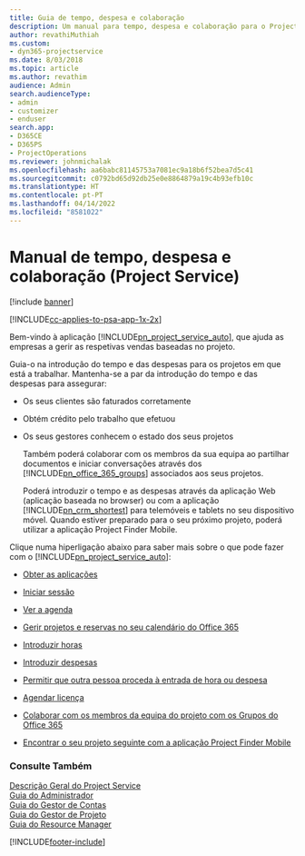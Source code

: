 ```yaml
---
title: Guia de tempo, despesa e colaboração
description: Um manual para tempo, despesa e colaboração para o Project Service
author: revathiMuthiah
ms.custom:
- dyn365-projectservice
ms.date: 8/03/2018
ms.topic: article
ms.author: revathim
audience: Admin
search.audienceType:
- admin
- customizer
- enduser
search.app:
- D365CE
- D365PS
- ProjectOperations
ms.reviewer: johnmichalak
ms.openlocfilehash: aa6babc81145753a7081ec9a18b6f52bea7d5c41
ms.sourcegitcommit: c0792bd65d92db25e0e8864879a19c4b93efb10c
ms.translationtype: HT
ms.contentlocale: pt-PT
ms.lasthandoff: 04/14/2022
ms.locfileid: "8581022"
---
```

# <a name="time-expense-and-collaboration-guide-project-service"></a>Manual de tempo, despesa e colaboração (Project Service)

[!include [banner](../includes/psa-now-project-operations.md)]

[!INCLUDE[cc-applies-to-psa-app-1x-2x](../includes/cc-applies-to-psa-app-1x-2x.md)]

Bem-vindo à aplicação [!INCLUDE[pn_project_service_auto](../includes/pn-project-service-auto.md)], que ajuda as empresas a gerir as respetivas vendas baseadas no projeto. 
  
 Guia-o na introdução do tempo e das despesas para os projetos em que está a trabalhar. Mantenha-se a par da introdução do tempo e das despesas para assegurar:  
  
- Os seus clientes são faturados corretamente  
  
- Obtém crédito pelo trabalho que efetuou  
  
- Os seus gestores conhecem o estado dos seus projetos  
  
  Também poderá colaborar com os membros da sua equipa ao partilhar documentos e iniciar conversações através dos [!INCLUDE[pn_office_365_groups](../includes/pn-office-365-groups.md)] associados aos seus projetos.  
  
  Poderá introduzir o tempo e as despesas através da aplicação Web (aplicação baseada no browser) ou com a aplicação [!INCLUDE[pn_crm_shortest](../includes/pn-crm-shortest.md)] para telemóveis e tablets no seu dispositivo móvel. Quando estiver preparado para o seu próximo projeto, poderá utilizar a aplicação Project Finder Mobile.  
  
Clique numa hiperligação abaixo para saber mais sobre o que pode fazer com o [!INCLUDE[pn_project_service_auto](../includes/pn-project-service-auto.md)]:  
  
-   [Obter as aplicações](../psa/get-apps.md)  
  
-   [Iniciar sessão](../psa/sign-in.md)  
  
-   [Ver a agenda](../psa/view-schedule.md)  
  
-   [Gerir projetos e reservas no seu calendário do Office 365](../psa/manage-project-bookings-office-365-calendar.md)  
  
-   [Introduzir horas](../psa/enter-time.md)  
  
-   [Introduzir despesas](../psa/enter-expenses.md)  
  
-   [Permitir que outra pessoa proceda à entrada de hora ou despesa](../psa/allow-someone-else-enter-time-entry-expense.md)  
  
-   [Agendar licença](../psa/schedule-time-off.md)  
  
-   [Colaborar com os membros da equipa do projeto com os Grupos do Office 365](../psa/collaborate-project-team-members-office-365-groups.md)  
  
-   [Encontrar o seu projeto seguinte com a aplicação Project Finder Mobile](../psa/find-next-project-finder-mobile-app.md)  
  
### <a name="see-also"></a>Consulte Também  
 [Descrição Geral do Project Service](../psa/overview.md)   
 [Guia do Administrador](../psa/admin-guide.md)   
 [Guia do Gestor de Contas](../psa/account-manager-guide.md)   
 [Guia do Gestor de Projeto](../psa/project-manager-guide.md)   
 [Guia do Resource Manager](../psa/resource-manager-guide.md)   


[!INCLUDE[footer-include](../includes/footer-banner.md)]
